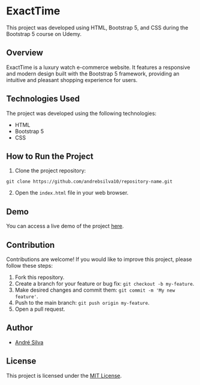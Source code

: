# ExactTime

This project was developed using HTML, Bootstrap 5, and CSS during the Bootstrap 5 course on Udemy.

## Overview

ExactTime is a luxury watch e-commerce website. It features a responsive and modern design built with the Bootstrap 5 framework, providing an intuitive and pleasant shopping experience for users.

## Technologies Used

The project was developed using the following technologies:

- HTML
- Bootstrap 5
- CSS

## How to Run the Project

1. Clone the project repository:

```
git clone https://github.com/andrebsilva10/repository-name.git
```

2. Open the `index.html` file in your web browser.

## Demo

You can access a live demo of the project [here](https://andrebsilva10.github.io/exact-time/).

## Contribution

Contributions are welcome! If you would like to improve this project, please follow these steps:

1. Fork this repository.
2. Create a branch for your feature or bug fix: `git checkout -b my-feature`.
3. Make desired changes and commit them: `git commit -m 'My new feature'`.
4. Push to the main branch: `git push origin my-feature`.
5. Open a pull request.

## Author

- [André Silva](https://github.com/andrebsilva10)

## License

This project is licensed under the [MIT License](https://opensource.org/licenses/MIT).
